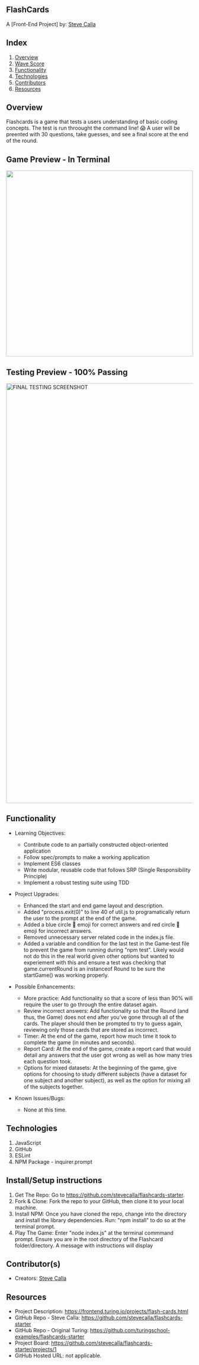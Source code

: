 ## FlashCards

A [Front-End Project] by: [Steve Calla](https://github.com/stevecalla)

## Index

1. [Overview](#overview)
2. [Wave Score](#accessibility)
3. [Functionality](#functionality)
4. [Technologies](#technologies)
5. [Contributors](#contributors)
6. [Resources](#resources)

## Overview

Flashcards is a game that tests a users understanding of basic coding concepts. The test is run throought the command line! 😱 A user will be preented with 30 questions, take guesses, and see a final score at the end of the round.

## Game Preview - In Terminal

<img src="https://media.giphy.com/media/BzKzCMv3QCAbU0X4DP/giphy.gif" width="100%" height="500"/>

## Testing Preview - 100% Passing

<img width="1129" alt="FINAL TESTING SCREENSHOT" src="https://user-images.githubusercontent.com/72281855/112554938-dbf2ea80-8d8c-11eb-88d9-efa2b8c75474.png">

## Functionality

* Learning Objectives:
  * Contribute code to an partially constructed object-oriented application
  * Follow spec/prompts to make a working application
  * Implement ES6 classes
  * Write modular, reusable code that follows SRP (Single Responsibility Principle)
  * Implement a robust testing suite using TDD

* Project Upgrades:
    * Enhanced the start and end game layout and description.
    * Added "process.exit(0)" to line 40 of util.js to programatically return the user to the prompt at the end of the game.
    * Added a blue circle 🔵 emoji for correct answers and red circle 🔴 emoji for incorrect answers.
    * Removed unnecessary server related code in the index.js file.
    * Added a variable and condition for the last test in the Game-test file to prevent the game from running during "npm test". Likely would not do this in the real world given other options but wanted to experiement with this and ensure a test was checking that game.currentRound is an instanceof Round to be sure the startGame() was working properly.

* Possible Enhancements:
    * More practice: Add functionality so that a score of less than 90% will require the user to go through the entire dataset again.
    * Review incorrect answers: Add functionality so that the Round (and thus, the Game) does not end after you’ve gone through all of the cards. The player should then be prompted to try to guess again, reviewing only those cards that are stored as incorrect.
    * Timer: At the end of the game, report how much time it took to complete the game (in minutes and seconds).
    * Report Card: At the end of the game, create a report card that would detail any answers that the user got wrong as well as how many tries each question took.
    * Options for mixed datasets: At the beginning of the game, give options for choosing to study different subjects (have a dataset for one subject and another subject), as well as the option for mixing all of the subjects together.

* Known Issues/Bugs:
    * None at this time.

## Technologies

1. JavaScript
2. GitHub
3. ESLint
4. NPM Package - inquirer.prompt

## Install/Setup instructions

1. Get The Repo: Go to https://github.com/stevecalla/flashcards-starter.
2. Fork & Clone: Fork the repo to your GitHub, then clone it to your local machine.
2. Install NPM: Once you have cloned the repo, change into the directory and install the library dependencies. Run: "npm install" to do so at the terminal prompt.
3. Play The Game: Enter "node index.js" at the terminal commmand prompt. Ensure you are in the root directory of the Flashcard folder/directory. A message with instructions will display

## Contributor(s)

* Creators: [Steve Calla](https://github.com/stevecalla)

## Resources
* Project Description: https://frontend.turing.io/projects/flash-cards.html
* GitHub Repo - Steve Calla: https://github.com/stevecalla/flashcards-starter
* GitHub Repo - Original Turing: https://github.com/turingschool-examples/flashcards-starter
* Project Board: https://github.com/stevecalla/flashcards-starter/projects/1
* GitHub Hosted URL: not applicable.

